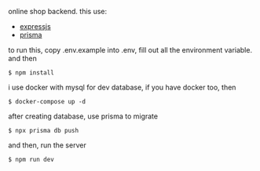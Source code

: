 online shop backend. this use:
- [expressjs](https://expressjs.com)
- [prisma](https://prisma.io)

to run this, copy .env.example into .env, fill out all the
environment variable. and then

```
$ npm install
```

i use docker with mysql for dev database, if you have docker too, then

```
$ docker-compose up -d
```

after creating database, use prisma to migrate

```
$ npx prisma db push
```

and then, run the server

```
$ npm run dev
```